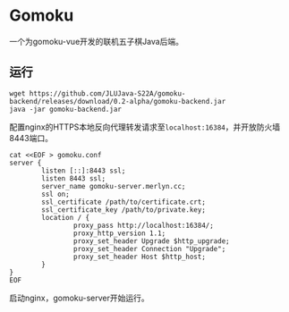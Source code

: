 # Gomoku

一个为gomoku-vue开发的联机五子棋Java后端。

## 运行

```shell
wget https://github.com/JLUJava-S22A/gomoku-backend/releases/download/0.2-alpha/gomoku-backend.jar
java -jar gomoku-backend.jar
```

配置nginx的HTTPS本地反向代理转发请求至`localhost:16384`，并开放防火墙8443端口。

```shell
cat <<EOF > gomoku.conf
server {
        listen [::]:8443 ssl;
        listen 8443 ssl;
        server_name gomoku-server.merlyn.cc;
        ssl on;
        ssl_certificate /path/to/certificate.crt;
        ssl_certificate_key /path/to/private.key;
        location / {
                proxy_pass http://localhost:16384/;
                proxy_http_version 1.1;
                proxy_set_header Upgrade $http_upgrade;
                proxy_set_header Connection "Upgrade";
                proxy_set_header Host $http_host;
        }
}
EOF
```

启动nginx，gomoku-server开始运行。

